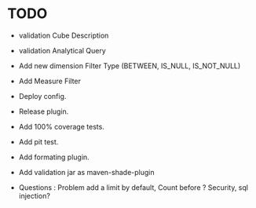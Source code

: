 # TODO

* validation Cube Description
* validation Analytical Query

* Add new dimension Filter Type (BETWEEN, IS_NULL, IS_NOT_NULL)
* Add Measure Filter

* Deploy config.
* Release plugin.
* Add 100% coverage tests.
* Add pit test.
* Add formating plugin.

* Add validation jar as maven-shade-plugin  

* Questions :
Problem add a limit by default, Count before ?
Security, sql injection?
